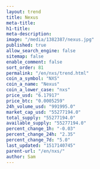 ```yaml
---
layout: trend
title: Nexus
meta-title: 
h1-title: 
meta-description: 
image: "/media/1382387/nexus.jpg"
published: true
allow_search_engine: false
sitemap: false
enable_comment: false
sort_order: 81
permalink: "/en/nxs/trend.html"
coin_a_symbol: "NXS"
coin_a_name: "Nexus"
coin_a_lower_case: "nxs"
price_usd: "6.17917"
price_btc: "0.0005259"
24h_volume_usd: "991995.0"
market_cap_usd: "55277194.0"
total_supply: "55277194.0"
available_supply: "55277194.0"
percent_change_1h: "-0.03"
percent_change_24h: "2.35"
percent_change_7d: "5.0"
last_updated: "1517140745"
parent-url: "/en/nxs/"
author: Sam
---
```


